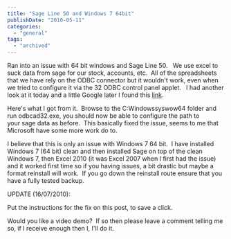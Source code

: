 ```yaml
---
title: "Sage Line 50 and Windows 7 64bit"
publishDate: "2010-05-11"
categories: 
  - "general"
tags:
  - "archived"
---
```


Ran into an issue with 64 bit windows and Sage Line 50.   We use excel to suck data from sage for our stock, accounts, etc.  All of the spreadsheets that we have rely on the ODBC connector but it wouldn't work, even when we tried to configure it via the 32 ODBC control panel applet.   I had another look at it today and a little Google later I found this [link](https://postgresqldbnews.blogspot.com/2008/03/32-bit-odbc-drivers-in-vista-64.html).

Here's what I got from it.  Browse to the C:Windowssyswow64 folder and run odbcad32.exe, you should now be able to configure the path to your sage data as before.  This basically fixed the issue, seems to me that Microsoft have some more work do to.

I believe that this is only an issue with Windows 7 64 bit.  I have installed Windows 7 (64 bit) clean and then installed Sage on top of the clean Windows 7, then Excel 2010 (it was Excel 2007 when I first had the issue) and it worked first time so if you having issues, a bit drastic but maybe a format reinstall will work.  If you go down the reinstall route ensure that you have a fully tested backup.

UPDATE (16/07/2010):

Put the instructions for the fix on this post, to save a click.

Would you like a video demo?  If so then please leave a comment telling me so, if I receive enough then I, I'll do it.

